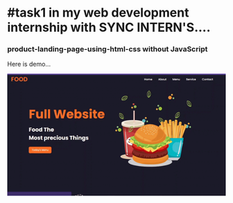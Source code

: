 

# #task1 in my web development internship with SYNC INTERN'S....
### product-landing-page-using-html-css without JavaScript<br>
Here is demo... 





![demo](demo.gif)
